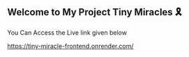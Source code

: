 ## Welcome to My Project Tiny Miracles 🎗️

You Can Access the Live link given below

https://tiny-miracle-frontend.onrender.com/
